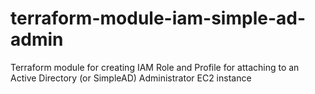 # terraform-module-iam-simple-ad-admin
Terraform module for creating IAM Role and Profile for attaching to an Active Directory (or SimpleAD) Administrator EC2 instance
